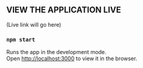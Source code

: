 ## VIEW THE APPLICATION LIVE

(Live link will go here)

### `npm start`

Runs the app in the development mode.<br />
Open [http://localhost:3000](http://localhost:3000) to view it in the browser.